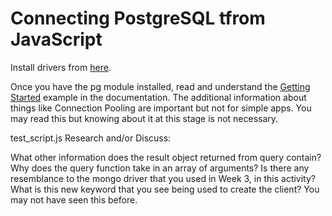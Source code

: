# Connecting PostgreSQL tfrom JavaScript

Install drivers from [here](https://github.com/brianc/node-postgres).

Once you have the pg module installed, read and understand the [Getting Started](https://node-postgres.com/) example in the documentation. The additional information about things like Connection Pooling are important but not for simple apps. You may read this but knowing about it at this stage is not necessary.

test_script.js
Research and/or Discuss:

What other information does the result object returned from query contain?
Why does the query function take in an array of arguments?
Is there any resemblance to the mongo driver that you used in Week 3, in this activity?
What is this new keyword that you see being used to create the client? You may not have seen this before.
